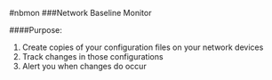 #nbmon
###Network Baseline Monitor

####Purpose:
1. Create copies of your configuration files on your network devices
1. Track changes in those configurations
1. Alert you when changes do occur


